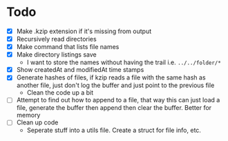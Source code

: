 # Todo

- [x] Make .kzip extension if it's missing from output
- [x] Recursively read directories
- [x] Make command that lists file names
- [x] Make directory listings save
  - I want to store the names without having the trail i.e. `../../folder/*`
- [x] Show createdAt and modifiedAt time stamps
- [x] Generate hashes of files, if kzip reads a file with the same hash as another file, just don't log the buffer and just point to the previous file
  - Clean the code up a bit
- [ ] Attempt to find out how to append to a file, that way this can just load a file, generate the buffer then append then clear the buffer. Better for memory
- [ ] Clean up code
  - Seperate stuff into a utils file. Create a struct for file info, etc.
